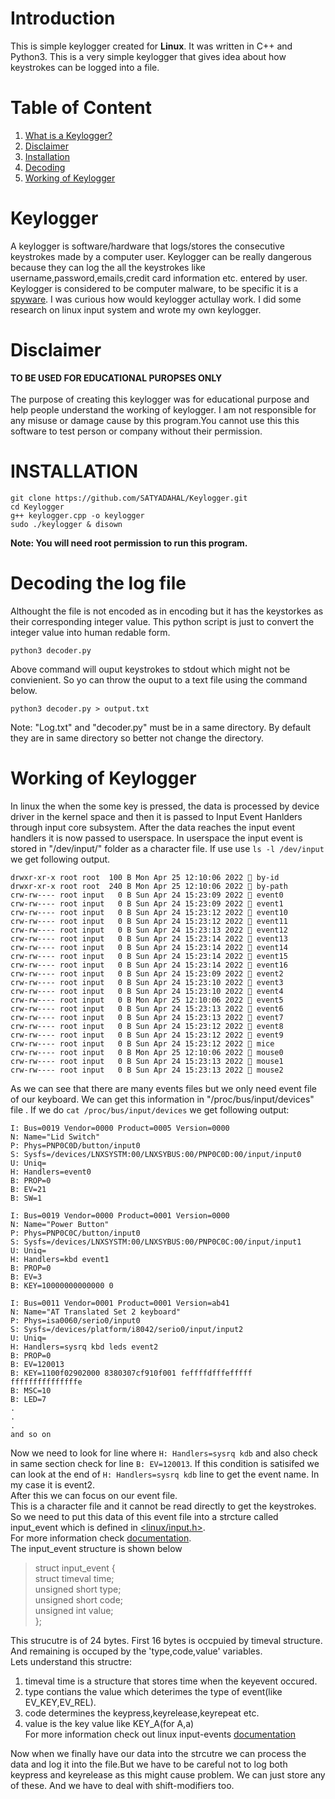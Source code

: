 # Introduction 
This is simple keylogger created for <b>Linux</b>. It was written in C++ and Python3. This is a very simple keylogger that gives idea about how keystrokes can be logged into a file.
# Table of Content
   1. [What is a Keylogger?](#keylogger)
   2. [Disclaimer](#disclaimer)
   3. [Installation](#installation)
   4. [Decoding](#decoding-the-log-file)
   5. [Working of Keylogger](#working-of-keylogger)
# Keylogger
A keylogger is software/hardware that logs/stores the consecutive keystrokes made by a computer user. Keylogger can be really dangerous because they can log the all the keystrokes like username,password,emails,credit card information etc. entered by user. Keylogger is considered to be computer malware, to be specific it is a [spyware](https://en.wikipedia.org/wiki/Spyware). I was curious how would keylogger actullay work. I did some research on linux input system and wrote my own keylogger.

# Disclaimer
<B>TO BE USED FOR EDUCATIONAL PUROPSES ONLY</B><BR><BR>
The purpose of creating this keylogger was for educational purpose and help people understand the working of keylogger. I am not responsible for any misuse or damage cause by this program.You cannot use this this software to test person or company without their permission.
# INSTALLATION
    git clone https://github.com/SATYADAHAL/Keylogger.git
    cd Keylogger
    g++ keylogger.cpp -o keylogger
    sudo ./keylogger & disown
<b>  Note: You will need root permission to run this program.</b>
# Decoding the log file
  Althought the file is not encoded as in encoding but it has the keystorkes as their corresponding integer value. This python script is just to convert the integer value into human redable form.
  
  ````
  python3 decoder.py
  ````
  Above command will ouput keystrokes to stdout which might not be convienient. So yo can throw the ouput to a text file using the command below.
  ````
  python3 decoder.py > output.txt
  ````
  Note: "Log.txt" and "decoder.py" must be in a same directory. By default they are in same directory so better not change the directory.
  
# Working of Keylogger
  In linux the when the some key is pressed, the data is processed by device driver in the kernel space and then it is passed to Input Event Hanlders
  through input core subsystem. After the data reaches the input event handlers it is now passed to userspace. In userspace the input event is stored in "/dev/input/" folder as a character file. If use use ```ls -l /dev/input``` we get following output.
  ```
  drwxr-xr-x root root  100 B Mon Apr 25 12:10:06 2022  by-id
drwxr-xr-x root root  240 B Mon Apr 25 12:10:06 2022  by-path
crw-rw---- root input   0 B Sun Apr 24 15:23:09 2022  event0
crw-rw---- root input   0 B Sun Apr 24 15:23:09 2022  event1
crw-rw---- root input   0 B Sun Apr 24 15:23:12 2022  event10
crw-rw---- root input   0 B Sun Apr 24 15:23:12 2022  event11
crw-rw---- root input   0 B Sun Apr 24 15:23:13 2022  event12
crw-rw---- root input   0 B Sun Apr 24 15:23:14 2022  event13
crw-rw---- root input   0 B Sun Apr 24 15:23:14 2022  event14
crw-rw---- root input   0 B Sun Apr 24 15:23:14 2022  event15
crw-rw---- root input   0 B Sun Apr 24 15:23:14 2022  event16
crw-rw---- root input   0 B Sun Apr 24 15:23:09 2022  event2
crw-rw---- root input   0 B Sun Apr 24 15:23:10 2022  event3
crw-rw---- root input   0 B Sun Apr 24 15:23:10 2022  event4
crw-rw---- root input   0 B Mon Apr 25 12:10:06 2022  event5
crw-rw---- root input   0 B Sun Apr 24 15:23:13 2022  event6
crw-rw---- root input   0 B Sun Apr 24 15:23:13 2022  event7
crw-rw---- root input   0 B Sun Apr 24 15:23:12 2022  event8
crw-rw---- root input   0 B Sun Apr 24 15:23:12 2022  event9
crw-rw---- root input   0 B Sun Apr 24 15:23:12 2022  mice
crw-rw---- root input   0 B Mon Apr 25 12:10:06 2022  mouse0
crw-rw---- root input   0 B Sun Apr 24 15:23:13 2022  mouse1
crw-rw---- root input   0 B Sun Apr 24 15:23:13 2022  mouse2
```
As we can see that there are many events files but we only need event file of our keyboard. We can get this information in "/proc/bus/input/devices" file
  . If we do ```cat /proc/bus/input/devices``` we get following output: 
  ```
  I: Bus=0019 Vendor=0000 Product=0005 Version=0000
N: Name="Lid Switch"
P: Phys=PNP0C0D/button/input0
S: Sysfs=/devices/LNXSYSTM:00/LNXSYBUS:00/PNP0C0D:00/input/input0
U: Uniq=
H: Handlers=event0 
B: PROP=0
B: EV=21
B: SW=1

I: Bus=0019 Vendor=0000 Product=0001 Version=0000
N: Name="Power Button"
P: Phys=PNP0C0C/button/input0
S: Sysfs=/devices/LNXSYSTM:00/LNXSYBUS:00/PNP0C0C:00/input/input1
U: Uniq=
H: Handlers=kbd event1 
B: PROP=0
B: EV=3
B: KEY=10000000000000 0

I: Bus=0011 Vendor=0001 Product=0001 Version=ab41
N: Name="AT Translated Set 2 keyboard"
P: Phys=isa0060/serio0/input0
S: Sysfs=/devices/platform/i8042/serio0/input/input2
U: Uniq=
H: Handlers=sysrq kbd leds event2 
B: PROP=0
B: EV=120013
B: KEY=1100f02902000 8380307cf910f001 feffffdfffefffff fffffffffffffffe
B: MSC=10
B: LED=7
  .
  .
  . 
  and so on
```
  Now we need to look for line where ```H: Handlers=sysrq kdb``` and also check in same section check for line ```B: EV=120013```. If this condition is satisifed we can look at the end of  ```H: Handlers=sysrq kdb``` line to get the event name. In my case it is event2.
 <br> After this we can focus on our event file.<br>This is a character file and it cannot be read directly to get the keystrokes. So we need to put this data of this event file into a strcture called input_event which is defined in [<linux/input.h>](https://github.com/torvalds/linux/blob/master/include/uapi/linux/input.h). <br>For more information check [documentation](https://www.kernel.org/doc/Documentation/input/input.txt).<br>
  The input_event structure is shown below<br>
> struct input_event {<br>
>	struct timeval time;<br>
>	unsigned short type;<br>
>	unsigned short code;<br>
>	unsigned int value;<br>
> };<br>

  This strucutre is of 24 bytes. First 16 bytes is occpuied by timeval structure. And remaining is occuped by the 'type,code,value' variables.<br>
  Lets understand this structre:<br>
  1. timeval time is a structure that stores time when the keyevent occured.<br>
  2. type contians the value which deterimes the type of event(like EV_KEY,EV_REL).<br>
  3. code determines the keypress,keyrelease,keyrepeat etc.<br>
  4. value is the key value like KEY_A(for A,a)<br>
  For more information check out linux input-events [documentation](https://git.kernel.org/pub/scm/linux/kernel/git/torvalds/linux.git/tree/include/uapi/linux/input-event-codes.h)<br>

  Now when we finally have our data into the strcutre we can process the data and log it into the file.But we have to be careful not to log both keypress and keyrelease as this might cause problem. We can just store any of these. And we have to deal with shift-modifiers too.<br>
  
  
  
  
  
